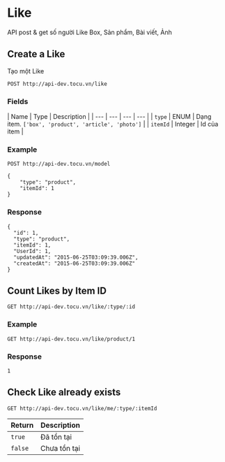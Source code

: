 # Like
API post & get số người Like Box, Sản phẩm, Bài viết, Ảnh

## Create a Like
Tạo một Like

    POST http://api-dev.tocu.vn/like

### Fields
| Name | Type | Description |
| --- | --- | --- | --- |
| `type` | ENUM | Dạng item. `['box', 'product', 'article', 'photo']` |
| `itemId` | Integer | Id của item |


### Example

    POST http://api-dev.tocu.vn/model

    {
        "type": "product",
        "itemId": 1
    }

### Response

    {
      "id": 1,
      "type": "product",
      "itemId": 1,
      "UserId": 1,
      "updatedAt": "2015-06-25T03:09:39.006Z",
      "createdAt": "2015-06-25T03:09:39.006Z"
    }
    

## Count Likes by Item ID


    GET http://api-dev.tocu.vn/like/:type/:id


### Example

    GET http://api-dev.tocu.vn/like/product/1


### Response

    1

## Check Like already exists

    GET http://api-dev.tocu.vn/like/me/:type/:itemId
    

Return | Description
------- | --------------
`true` | Đã tồn tại
`false` | Chưa tồn tại